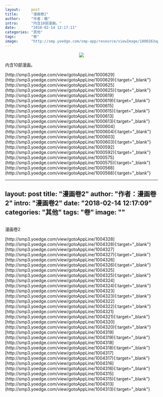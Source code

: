 ```yaml
---
layout:     post
title:      "漫画卷2"
author:     "作者：略"
intro:      "内含10部漫画。"
date:       "2018-02-14 12:17:11"
categories: "其他"
tags:       "卷"
image:      "http://smp.yoedge.com/smp-app/resource/viewImage/1000263appline.png"
---
```

<div style="text-align: center">
<p><img src="http://smp.yoedge.com/smp-app/resource/viewImage/1000263appline.png"/></p>
</div>
<p class="post-meta">
<span>内含10部漫画。</span>
</p>
[http://smp3.yoedge.com/view/gotoAppLine/1000629](http://smp3.yoedge.com/view/gotoAppLine/1000629){:target="_blank"}
[http://smp3.yoedge.com/view/gotoAppLine/1000625](http://smp3.yoedge.com/view/gotoAppLine/1000625){:target="_blank"}
[http://smp3.yoedge.com/view/gotoAppLine/1000619](http://smp3.yoedge.com/view/gotoAppLine/1000619){:target="_blank"}
[http://smp3.yoedge.com/view/gotoAppLine/1000615](http://smp3.yoedge.com/view/gotoAppLine/1000615){:target="_blank"}
[http://smp3.yoedge.com/view/gotoAppLine/1000613](http://smp3.yoedge.com/view/gotoAppLine/1000613){:target="_blank"}
[http://smp3.yoedge.com/view/gotoAppLine/1000604](http://smp3.yoedge.com/view/gotoAppLine/1000604){:target="_blank"}
[http://smp3.yoedge.com/view/gotoAppLine/1000603](http://smp3.yoedge.com/view/gotoAppLine/1000603){:target="_blank"}
[http://smp3.yoedge.com/view/gotoAppLine/1000592](http://smp3.yoedge.com/view/gotoAppLine/1000592){:target="_blank"}
[http://smp3.yoedge.com/view/gotoAppLine/1000575](http://smp3.yoedge.com/view/gotoAppLine/1000575){:target="_blank"}
[http://smp3.yoedge.com/view/gotoAppLine/1000568](http://smp3.yoedge.com/view/gotoAppLine/1000568){:target="_blank"}


---
layout:     post
title:      "漫画卷2"
author:     "作者：漫画卷2"
intro:      "漫画卷2"
date:       "2018-02-14 12:17:09"
categories: "其他"
tags:       "卷"
image:      ""
---
<div style="text-align: center">
<p><img src=""/></p>
</div>
<p class="post-meta">
<span>漫画卷2</span>
</p>
[http://smp3.yoedge.com/view/gotoAppLine/1004328](http://smp3.yoedge.com/view/gotoAppLine/1004328){:target="_blank"}
[http://smp3.yoedge.com/view/gotoAppLine/1004327](http://smp3.yoedge.com/view/gotoAppLine/1004327){:target="_blank"}
[http://smp3.yoedge.com/view/gotoAppLine/1004326](http://smp3.yoedge.com/view/gotoAppLine/1004326){:target="_blank"}
[http://smp3.yoedge.com/view/gotoAppLine/1004325](http://smp3.yoedge.com/view/gotoAppLine/1004325){:target="_blank"}
[http://smp3.yoedge.com/view/gotoAppLine/1004324](http://smp3.yoedge.com/view/gotoAppLine/1004324){:target="_blank"}
[http://smp3.yoedge.com/view/gotoAppLine/1004323](http://smp3.yoedge.com/view/gotoAppLine/1004323){:target="_blank"}
[http://smp3.yoedge.com/view/gotoAppLine/1004322](http://smp3.yoedge.com/view/gotoAppLine/1004322){:target="_blank"}
[http://smp3.yoedge.com/view/gotoAppLine/1004321](http://smp3.yoedge.com/view/gotoAppLine/1004321){:target="_blank"}
[http://smp3.yoedge.com/view/gotoAppLine/1004320](http://smp3.yoedge.com/view/gotoAppLine/1004320){:target="_blank"}
[http://smp3.yoedge.com/view/gotoAppLine/1004319](http://smp3.yoedge.com/view/gotoAppLine/1004319){:target="_blank"}
[http://smp3.yoedge.com/view/gotoAppLine/1004318](http://smp3.yoedge.com/view/gotoAppLine/1004318){:target="_blank"}
[http://smp3.yoedge.com/view/gotoAppLine/1004317](http://smp3.yoedge.com/view/gotoAppLine/1004317){:target="_blank"}
[http://smp3.yoedge.com/view/gotoAppLine/1004316](http://smp3.yoedge.com/view/gotoAppLine/1004316){:target="_blank"}
[http://smp3.yoedge.com/view/gotoAppLine/1004315](http://smp3.yoedge.com/view/gotoAppLine/1004315){:target="_blank"}
[http://smp3.yoedge.com/view/gotoAppLine/1004313](http://smp3.yoedge.com/view/gotoAppLine/1004313){:target="_blank"}


